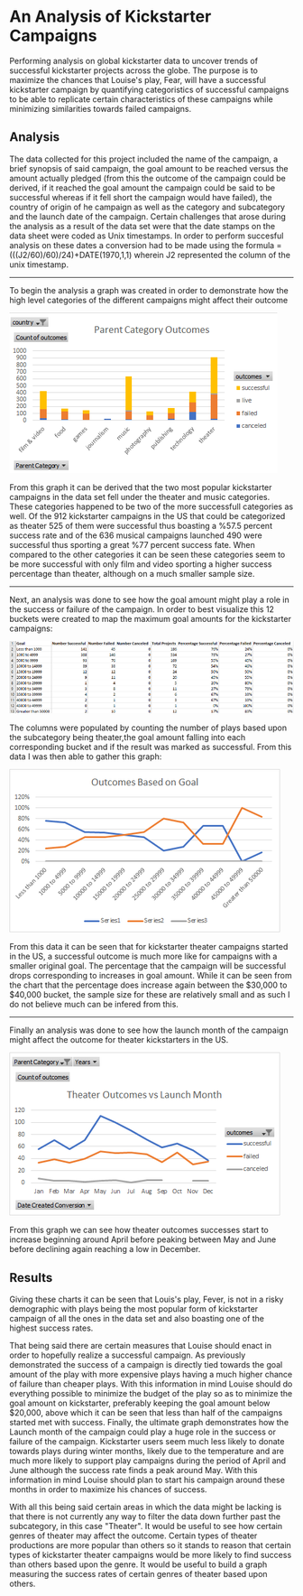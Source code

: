 # An Analysis of Kickstarter Campaigns
Performing analysis on global kickstarter data to uncover trends of successful kickstarter projects across the globe. The purpose is to maximize the chances that Louise's play, Fear, will have a successful kickstarter campaign by quantifying categoristics of successful campaigns to be able to replicate certain characteristics of these campaigns while minimizing similarities towards failed campaigns.

## Analysis
The data collected for this project included the name of the campaign, a brief synopsis of said campaign, the goal amount to be reached versus the amount actually pledged (from this the outcome of the campaign could be derived, if it reached the goal amount the campaign could be said to be successful whereas if it fell short the campaign would have failed), the country of origin of he campaign as well as the category and subcategory and the launch date of the campaign. Certain challenges that arose during the analysis as a result of the data set were that the date stamps on the data sheet were coded as Unix timestamps. In order to perform succesful analysis on these dates a conversion had to be made using the formula =(((J2/60)/60)/24)+DATE(1970,1,1) wherein J2 represented the column of the unix timestamp.

---

To begin the analysis a graph was created in order to demonstrate how the high level categories of the different campaigns might affect their outcome

![](Untitled.png)

From this graph it can be derived that the two most popular kickstarter campaigns in the data set fell under the theater and music categories. These categories happened to be two of the more successfull categories as well. Of the 912 kickstarter campaigns in the US that could be categorized as theater 525 of them were successful thus boasting a %57.5 percent success rate and of the 636 musical campaigns launched 490 were successful thus sporting a great %77 percent success fate. When compared to the other categories it can be seen these categories seem to be more successful with only film and video sporting a higher success percentage than theater, although on a much smaller sample size.

---

Next, an analysis was done to see how the goal amount might play a role in the success or failure of the campaign. In order to best visualize this 12 buckets were created to map the maximum goal amounts for the kickstarter campaigns:

![](outcomes_chart.PNG)

The columns were populated by counting the number of plays based upon the subcategory being theater,the goal amount falling into each corresponding bucket and if the result was marked as successful. From this data I was then able to gather this graph:

![](Outcomes_vs_Goals.png)

From this data it can be seen that for kickstarter theater campaigns started in the US, a successful outcome is much more like for campaigns with a smaller original goal. The percentage that the campaign will be successful drops corresponding to increases in goal amount.  While it can be seen from the chart that the percentage does increase again between the $30,000 to $40,000 bucket, the sample size for these are relatively small and as such I do not believe much can be infered from this.

---

Finally an analysis was done to see how the launch month of the campaign might affect the outcome for theater kickstarters in the US.

![](Theater_Outcomes_vs_Launch.png)

From this graph we can see how theater outcomes successes start to increase beginning around April before peaking between May and June before declining again reaching a low in December.

## Results

Giving these charts it can be seen that Louis's play, Fever, is not in a risky demographic with plays being the most popular form of kickstarter campaign of all the ones in the data set and also boasting one of the highest success rates.

That being said there are certain measures that Louise should enact in order to hopefully realize a successful campaign. As previously demonstrated the success of a campaign is directly tied towards the goal amount of the play with more expensive plays having a much higher chance of failure than cheaper plays. With this information in mind Louise should do everything possible to minimize the budget of the play so as to minimize the goal amount on kickstarter, preferably keeping the goal amount below $20,000, above which it can be seen that less than half of the campaigns started met  with success. Finally, the ultimate graph demonstrates how the Launch month of the campaign could play a huge role in the success or failure of the campaign. Kickstarter users seem much less likely to donate towards plays during winter months, likely due to the temperature and are much more likely to support play campaigns during the period of April and June although the success rate finds a peak around May. With this information in mind Louise should plan to start his campaign around these months in order to maximize his chances of success.

With all this being said certain areas in which the data might be lacking is that there is not currently any way to filter the data down further past the subcategory, in this case "Theater". It would be useful to see how certain genres of theater may affect the outcome. Certain types of theater productions are more popular than others so it stands to reason that certain types of kickstarter theater campaigns would be more likely to find success than others based upon the genre. It would be useful to build a graph measuring the success rates of certain genres of theater based upon others.




